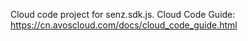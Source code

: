 Cloud code project for senz.sdk.js. Cloud Code Guide: https://cn.avoscloud.com/docs/cloud_code_guide.html
